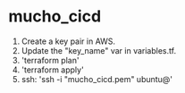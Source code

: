 # mucho_cicd

1. Create a key pair in AWS.
2. Update the "key_name" var in variables.tf.
3. 'terraform plan'
4. 'terraform apply'
5. ssh: 'ssh -i "mucho_cicd.pem" ubuntu@<ec2-name>'

